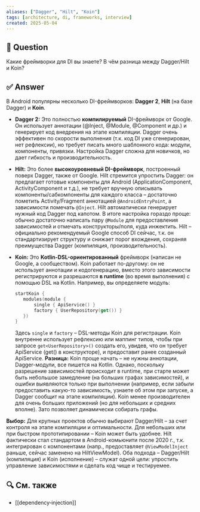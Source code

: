 ```yaml
---
aliases: ["Dagger", "Hilt", "Koin"]
tags: [architecture, di, frameworks, interview]
created: 2025‑05‑04
---
```


## 📝 Question  
Какие фреймворки для DI вы знаете? В чём разница между Dagger/Hilt и Koin?

## ✅ Answer  
В Android популярны несколько DI-фреймворков: **Dagger 2**, **Hilt** (на базе Dagger) и **Koin**.

- **Dagger 2:** Это полностью **компилируемый** DI-фреймворк от Google. Он использует аннотации (@Inject, @Module, @Component и др.) и генерирует код внедрения на этапе компиляции. Dagger очень эффективен по скорости выполнения (т.к. код DI уже сгенерирован, нет рефлексии), но требует писать много шаблонного кода: модули, компоненты, привязки. Настройка Dagger сложна для новичков, но дает гибкость и производительность.
    
- **Hilt:** Это более **высокоуровневый DI-фреймворк**, построенный поверх Dagger, также от Google. Hilt стремится упростить Dagger: он предлагает готовые компоненты для Android (ApplicationComponent, ActivityComponent и т.д.), не требует вручную описывать компоненты/сабкомпоненты для каждого класса – достаточно пометить Activity/Fragment аннотацией `@AndroidEntryPoint`, а зависимости помечать `@Inject`. Hilt автоматически генерирует нужный код Dagger под капотом. В итоге настройка гораздо проще: обычно достаточно написать пару `@Module` для предоставления зависимостей и отмечать конструкторы/поля, куда инжектить. Hilt – официально рекомендуемый Google способ DI сейчас, т.к. он стандартизирует структуру и снижает порог вхождения, сохраняя преимущества Dagger (компиляция, производительность).
    
- **Koin:** Это **Kotlin-DSL-ориентированный** фреймворк (написан не Google, а сообществом). Koin работает по-другому: он не использует аннотации и кодогенерацию, вместо этого зависимости регистрируются и разрешаются **в runtime** (во время выполнения) с помощью DSL на Kotlin. Например, вы определяете модуль:
    
    ```kotlin
    startKoin {
       modules(module {
           single { ApiService() }
           factory { UserRepository(get()) }
       })
    }
    ```
    
    Здесь `single` и `factory` – DSL-методы Koin для регистрации. Koin внутренне использует рефлексию или маппинг типов, чтобы при запросе `get<UserRepository>()` создать его, увидев, что он требует ApiService (get() в конструкторе), и предоставит ранее созданный ApiService. **Разница:** Koin проще начать – не нужны аннотации, Dagger-модули, все пишется на Kotlin. Однако, поскольку разрешение зависимостей происходит в runtime, при старте может быть небольшое замедление (на больших графах зависимостей), и ошибки выявляются только при выполнении (например, если забыли предоставить какую-то зависимость, узнаете об этом при запуске, а Dagger сообщит на этапе компиляции). Koin менее производителен для очень больших приложений (но для небольших и средних вполне). Зато позволяет динамически собирать графы.
    

**Выбор:** Для крупных проектов обычно выбирают Dagger/Hilt – за счет контроля на этапе компиляции и оптимальности. Для небольших или при быстром прототипировании – Koin может быть удобнее. Hilt фактически стал стандартом в Android-комьюнити после 2020 г., т.к. интегрирован с компонентами (напр., предоставляет `@ViewModelInject` раньше, сейчас заменено на HiltViewModel). Оба подхода – Dagger/Hilt (компиляция) и Koin (исполнение) – служат одной цели: упростить управление зависимостями и сделать код чище и тестируемее.

## 🔍 См. также  
- [[dependency‑injection]]
